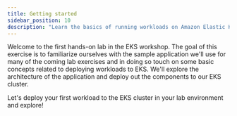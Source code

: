 ```yaml
---
title: Getting started
sidebar_position: 10
description: "Learn the basics of running workloads on Amazon Elastic Kubernetes Service."
---
```


Welcome to the first hands-on lab in the EKS workshop. The goal of this exercise is to familiarize ourselves with the sample application we'll use for many of the coming lab exercises and in doing so touch on some basic concepts related to deploying workloads to EKS. We'll explore the architecture of the application and deploy out the components to our EKS cluster.

Let's deploy your first workload to the EKS cluster in your lab environment and explore!
